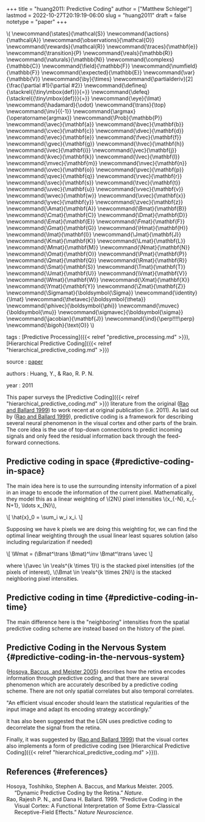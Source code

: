 +++
title = "huang2011: Predictive Coding"
author = ["Matthew Schlegel"]
lastmod = 2022-10-27T20:19:19-06:00
slug = "huang2011"
draft = false
notetype = "paper"
+++

\\( \newcommand{\states}{\mathcal{S}}
\newcommand{\actions}{\mathcal{A}}
\newcommand{\observations}{\mathcal{O}}
\newcommand{\rewards}{\mathcal{R}}
\newcommand{\traces}{\mathbf{e}}
\newcommand{\transition}{P}
\newcommand{\reals}{\mathbb{R}}
\newcommand{\naturals}{\mathbb{N}}
\newcommand{\complexs}{\mathbb{C}}
\newcommand{\field}{\mathbb{F}}
\newcommand{\numfield}{\mathbb{F}}
\newcommand{\expected}{\mathbb{E}}
\newcommand{\var}{\mathbb{V}}
\newcommand{\by}{\times}
\newcommand{\partialderiv}[2]{\frac{\partial #1}{\partial #2}}
\newcommand{\defineq}{\stackrel{{\tiny\mbox{def}}}{=}}
\newcommand{\defeq}{\stackrel{{\tiny\mbox{def}}}{=}}
\newcommand{\eye}{\Imat}
\newcommand{\hadamard}{\odot}
\newcommand{\trans}{\top}
\newcommand{\inv}{{-1}}
\newcommand{\argmax}{\operatorname{argmax}}
\newcommand{\Prob}{\mathbb{P}}
\newcommand{\avec}{\mathbf{a}}
\newcommand{\bvec}{\mathbf{b}}
\newcommand{\cvec}{\mathbf{c}}
\newcommand{\dvec}{\mathbf{d}}
\newcommand{\evec}{\mathbf{e}}
\newcommand{\fvec}{\mathbf{f}}
\newcommand{\gvec}{\mathbf{g}}
\newcommand{\hvec}{\mathbf{h}}
\newcommand{\ivec}{\mathbf{i}}
\newcommand{\jvec}{\mathbf{j}}
\newcommand{\kvec}{\mathbf{k}}
\newcommand{\lvec}{\mathbf{l}}
\newcommand{\mvec}{\mathbf{m}}
\newcommand{\nvec}{\mathbf{n}}
\newcommand{\ovec}{\mathbf{o}}
\newcommand{\pvec}{\mathbf{p}}
\newcommand{\qvec}{\mathbf{q}}
\newcommand{\rvec}{\mathbf{r}}
\newcommand{\svec}{\mathbf{s}}
\newcommand{\tvec}{\mathbf{t}}
\newcommand{\uvec}{\mathbf{u}}
\newcommand{\vvec}{\mathbf{v}}
\newcommand{\wvec}{\mathbf{w}}
\newcommand{\xvec}{\mathbf{x}}
\newcommand{\yvec}{\mathbf{y}}
\newcommand{\zvec}{\mathbf{z}}
\newcommand{\Amat}{\mathbf{A}}
\newcommand{\Bmat}{\mathbf{B}}
\newcommand{\Cmat}{\mathbf{C}}
\newcommand{\Dmat}{\mathbf{D}}
\newcommand{\Emat}{\mathbf{E}}
\newcommand{\Fmat}{\mathbf{F}}
\newcommand{\Gmat}{\mathbf{G}}
\newcommand{\Hmat}{\mathbf{H}}
\newcommand{\Imat}{\mathbf{I}}
\newcommand{\Jmat}{\mathbf{J}}
\newcommand{\Kmat}{\mathbf{K}}
\newcommand{\Lmat}{\mathbf{L}}
\newcommand{\Mmat}{\mathbf{M}}
\newcommand{\Nmat}{\mathbf{N}}
\newcommand{\Omat}{\mathbf{O}}
\newcommand{\Pmat}{\mathbf{P}}
\newcommand{\Qmat}{\mathbf{Q}}
\newcommand{\Rmat}{\mathbf{R}}
\newcommand{\Smat}{\mathbf{S}}
\newcommand{\Tmat}{\mathbf{T}}
\newcommand{\Umat}{\mathbf{U}}
\newcommand{\Vmat}{\mathbf{V}}
\newcommand{\Wmat}{\mathbf{W}}
\newcommand{\Xmat}{\mathbf{X}}
\newcommand{\Ymat}{\mathbf{Y}}
\newcommand{\Zmat}{\mathbf{Z}}
\newcommand{\Sigmamat}{\boldsymbol{\Sigma}}
\newcommand{\identity}{\Imat}
\newcommand{\thetavec}{\boldsymbol{\theta}}
\newcommand{\phivec}{\boldsymbol{\phi}}
\newcommand{\muvec}{\boldsymbol{\mu}}
\newcommand{\sigmavec}{\boldsymbol{\sigma}}
\newcommand{\jacobian}{\mathbf{J}}
\newcommand{\ind}{\perp\!\!\!\!\perp}
\newcommand{\bigoh}{\text{O}}
\\)

tags
: [Predictive Processing]({{< relref "predictive_processing.md" >}}), [Hierarchical Predictive Coding]({{< relref "hierarchical_predictive_coding.md" >}})

source
: [paper](https://onlinelibrary.wiley.com/doi/abs/10.1002/wcs.142?casa_token=pm63SatbadEAAAAA:LyhNDX5OM3rN3R5W9HvOIOCdGjB7wb1V4fBqJm57wXYFI28Waka3r0vDIma_oF5zjBkXOoSFhyb3EKg)

authors
: Huang, Y., &amp; Rao, R. P. N.

year
: 2011

This paper surveys the [Predictive Coding]({{< relref "hierarchical_predictive_coding.md" >}}) literature from the original (<a href="#citeproc_bib_item_2">Rao and Ballard 1999</a>) to work recent at original publication (i.e. 2011). As laid out by (<a href="#citeproc_bib_item_2">Rao and Ballard 1999</a>), predictive coding is a framework for describing several neural phenomenon in the visual cortex and other parts of the brain. The core idea is the use of top-down connections to predict incoming signals and only feed the residual information back through the feed-forward connections.


## Predictive coding in space {#predictive-coding-in-space}

The main idea here is to use the surrounding intensity information of a pixel in an image to encode the information of the current pixel. Mathematically, they model this as a linear weighting of \\(2N\\) pixel intensities \\(x\_{-N}, x\_{-N+1}, \ldots x\_{N}\\),

\\[
\hat{x}\_0 = \sum\_i w\_i x\_i.
\\]

Supposing we have k pixels we are doing this weighting for, we can find the optimal linear weighting through the usual linear least squares solution (also including regularization if needed)

\\[
\Wmat = (\Bmat^\trans \Bmat)^\inv \Bmat^\trans \avec
\\]

where \\(\avec \in \reals^{k \times 1}\\) is the stacked pixel intensities (of the pixels of interest), \\(\Bmat \in \reals^{k \times 2N}\\) is the stacked neighboring pixel intensities.


## Predictive coding in time {#predictive-coding-in-time}

The main difference here is the "neighboring" intensities from the spatial predictive coding scheme are instead based on the history of the pixel.


## Predictive Coding in the Nervous System {#predictive-coding-in-the-nervous-system}

(<a href="#citeproc_bib_item_1">Hosoya, Baccus, and Meister 2005</a>) describes how the retina encodes information through predictive coding, and that there are several phenomenon which are accurately described by a predictive coding scheme. There are not only spatial correlates but also temporal correlates.

"An efficient visual encoder should learn the statistical regularities of the input image and adapt its encoding strategy accordingly."

It has also been suggested that the LGN uses predictive coding to decorrelate the signal from the retina.

Finally, it was suggested by (<a href="#citeproc_bib_item_2">Rao and Ballard 1999</a>) that the visual cortex also implements a form of predictive coding (see [Hierarchical Predictive Coding]({{< relref "hierarchical_predictive_coding.md" >}})).


## References {#references}



<style>.csl-entry{text-indent: -1.5em; margin-left: 1.5em;}</style><div class="csl-bib-body">
  <div class="csl-entry"><a id="citeproc_bib_item_1"></a>Hosoya, Toshihiko, Stephen A. Baccus, and Markus Meister. 2005. “Dynamic Predictive Coding by the Retina.” <i>Nature</i>.</div>
  <div class="csl-entry"><a id="citeproc_bib_item_2"></a>Rao, Rajesh P. N., and Dana H. Ballard. 1999. “Predictive Coding in the Visual Cortex: A Functional Interpretation of Some Extra-Classical Receptive-Field Effects.” <i>Nature Neuroscience</i>.</div>
</div>
